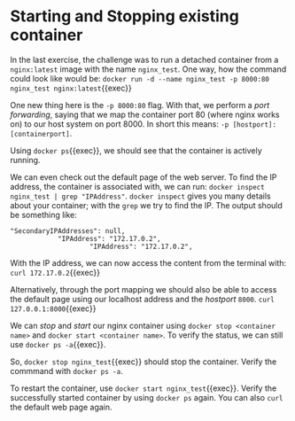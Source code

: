 # Starting and Stopping existing container

In the last exercise, the challenge was to run a detached container from a `nginx:latest` image with the name `nginx_test`. One way, how the command could look like would be:
`docker run -d --name nginx_test -p 8000:80 nginx_test nginx:latest`{{exec}}

One new thing here is the `-p 8000:80` flag. With that, we perform a *port forwarding*, saying that we map the container port 80 (where nginx works on) to our host system on port 8000. In short this means: `-p [hostport]:[containerport]`.

Using `docker ps`{{exec}}, we should see that the container is actively running.

We can even check out the default page of the web server. To find the IP address, the container is associated with, we can run: `docker inspect nginx_test | grep "IPAddress"`. 
`docker inspect` gives you many details about your container; with the `grep` we try to find the IP.
The output should be something like:
```
"SecondaryIPAddresses": null,
            "IPAddress": "172.17.0.2",
                    "IPAddress": "172.17.0.2",
```

With the IP address, we can now access the content from the terminal with:
`curl 172.17.0.2`{{exec}}

Alternatively, through the port mapping we should also be able to access the default page using our localhost address and the *hostport* `8000`. 
`curl 127.0.0.1:8000`{{exec}}

We can *stop* and *start* our nginx container using `docker stop <container name>` and `docker start <container name>`. To verify the status, we can still use `docker ps -a`{{exec}}.

So, `docker stop nginx_test`{{exec}} should stop the container. Verify the commmand with `docker ps -a`.

To restart the container, use `docker start nginx_test`{{exec}}. Verify the successfully started container by using `docker ps` again. You can also `curl` the default web page again. 